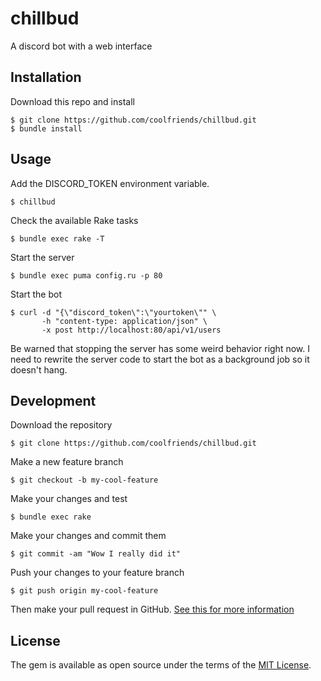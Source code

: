# chillbud

A discord bot with a web interface

## Installation
Download this repo and install

    $ git clone https://github.com/coolfriends/chillbud.git
    $ bundle install

## Usage
Add the DISCORD_TOKEN environment variable.

    $ chillbud

Check the available Rake tasks

    $ bundle exec rake -T

Start the server

    $ bundle exec puma config.ru -p 80 

Start the bot

    $ curl -d "{\"discord_token\":\"yourtoken\"" \ 
           -h "content-type: application/json" \
           -x post http://localhost:80/api/v1/users 
           
Be warned that stopping the server has some weird behavior right now. 
I need to rewrite the server code to start the bot as a background job so it
doesn't hang.

## Development

Download the repository

    $ git clone https://github.com/coolfriends/chillbud.git

Make a new feature branch

    $ git checkout -b my-cool-feature

Make your changes and test

    $ bundle exec rake

Make your changes and commit them

    $ git commit -am "Wow I really did it"

Push your changes to your feature branch

    $ git push origin my-cool-feature


Then make your pull request in GitHub.
[See this for more information](https://yangsu.github.io/pull-request-tutorial/)

## License

The gem is available as open source under the terms of the [MIT License](https://opensource.org/licenses/MIT).
